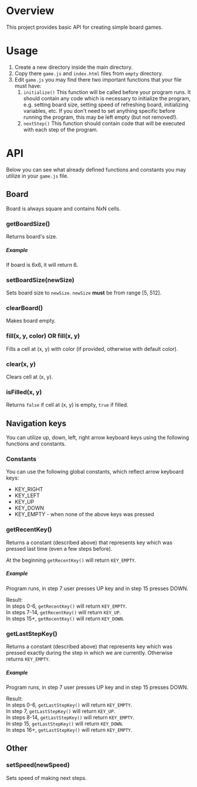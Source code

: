 # Overview
This project provides basic API for creating simple board games.

# Usage
1. Create a new directory inside the main directory.
2. Copy there `game.js` and `index.html` files from `empty` directory.
3. Edit `game.js` you may find there two important functions that your file must have:
    1. `initialize()` This function will be called before your program runs. It should contain any code which is necessary to initialize the program, e.g. setting board size, setting speed of refreshing board, initializing variables, etc. If you don't need to set anything specific before running the program, this may be left empty (but not removed!).
    2. `nextStep()` This function should contain code that will be executed with each step of the program. 

# API
Below you can see what already defined functions and constants you may utilize in your `game.js` file.

## Board
Board is always square and contains NxN cells.

### getBoardSize()
Returns board's size.
##### Example
If board is 6x6, it will return 6.

### setBoardSize(newSize)
Sets board size to `newSize`. `newSize` **must** be from range [5, 512].

### clearBoard()
Makes board empty.

### fill(x, y, color) OR fill(x, y)
Fills a cell at (x, y) with color (if provided, otherwise with default color).

### clear(x, y)
Clears cell at (x, y).

### isFilled(x, y)
Returns `false` if cell at (x, y) is empty, `true` if filled.

## Navigation keys
You can utilize up, down, left, right arrow keyboard keys using the following functions and constants.

### Constants
You can use the following global constants, which reflect arrow keyboard keys:
* KEY_RIGHT
* KEY_LEFT
* KEY_UP
* KEY_DOWN
* KEY_EMPTY - when none of the above keys was pressed

### getRecentKey()
Returns a constant (described above) that represents key which was pressed last time (even a few steps before).

At the beginning `getRecentKey()` will return `KEY_EMPTY`.
##### Example
Program runs, in step 7 user presses UP key and in step 15 presses DOWN.

Result:  
In steps 0-6, `getRecentKey()` will return `KEY_EMPTY`.  
In steps 7-14, `getRecentKey()` will return `KEY_UP`.  
In steps 15+, `getRecentKey()` will return `KEY_DOWN`.  

### getLastStepKey()
Returns a constant (described above) that represents key which was pressed exactly during the step in which we are currently. Otherwise returns `KEY_EMPTY`.
##### Example
Program runs, in step 7 user presses UP key and in step 15 presses DOWN.

Result:  
In steps 0-6, `getLastStepKey()` will return `KEY_EMPTY`.  
In step 7, `getLastStepKey()` will return `KEY_UP`.  
In steps 8-14, `getLastStepKey()` will return `KEY_EMPTY`.  
In step 15, `getLastStepKey()` will return `KEY_DOWN`.  
In steps 16+, `getLastStepKey()` will return `KEY_EMPTY`.  

## Other
### setSpeed(newSpeed)
Sets speed of making next steps.


